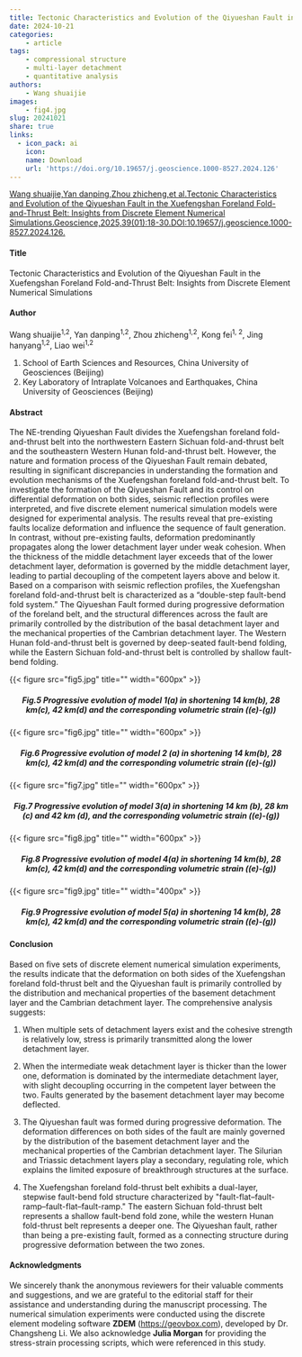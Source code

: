 ```yaml
---
title: Tectonic Characteristics and Evolution of the Qiyueshan Fault in the Xuefengshan Foreland Fold-and-Thrust Belt Insights from Discrete Element Numerical Simulations (Geoscience)
date: 2024-10-21
categories:
    - article
tags:
    - compressional structure
    - multi-layer detachment
    - quantitative analysis
authors:
    - Wang shuaijie
images:
    - fig4.jpg
slug: 20241021
share: true
links:
  - icon_pack: ai
    icon: 
    name: Download
    url: 'https://doi.org/10.19657/j.geoscience.1000-8527.2024.126'
---
```


[Wang shuaijie,Yan danping,Zhou zhicheng,et al.Tectonic Characteristics and Evolution of the Qiyueshan Fault in the Xuefengshan Foreland Fold-and-Thrust Belt: Insights from Discrete Element Numerical Simulations.Geoscience,2025,39(01):18-30.DOI:10.19657/j.geoscience.1000-8527.2024.126.](https://doi.org/10.19657/j.geoscience.1000-8527.2024.126)

#### Title

Tectonic Characteristics and Evolution of the Qiyueshan Fault in the Xuefengshan Foreland Fold-and-Thrust Belt: Insights from Discrete Element Numerical Simulations

#### Author

Wang shuaijie<sup>1,2</sup>, Yan danping<sup>1,2</sup>, Zhou zhicheng<sup>1,2</sup>, Kong fei<sup>1, 2</sup>, Jing hanyang<sup>1,2</sup>, Liao wei<sup>1,2</sup>

1. School of Earth Sciences and Resources, China University of Geosciences (Beijing)
2. Key Laboratory of Intraplate Volcanoes and Earthquakes, China University of Geosciences (Beijing)


#### Abstract

The NE-trending Qiyueshan Fault divides the Xuefengshan foreland fold-and-thrust belt into the northwestern Eastern Sichuan fold-and-thrust belt and the southeastern Western Hunan fold-and-thrust belt. However, the nature and formation process of the Qiyueshan Fault remain debated, resulting in significant discrepancies in understanding the formation and evolution mechanisms of the Xuefengshan foreland fold-and-thrust belt. To investigate the formation of the Qiyueshan Fault and its control on differential deformation on both sides, seismic reflection profiles were interpreted, and five discrete element numerical simulation models were designed for experimental analysis. The results reveal that pre-existing faults localize deformation and influence the sequence of fault generation. In contrast, without pre-existing faults, deformation predominantly propagates along the lower detachment layer under weak cohesion. When the thickness of the middle detachment layer exceeds that of the lower detachment layer, deformation is governed by the middle detachment layer, leading to partial decoupling of the competent layers above and below it. Based on a comparison with seismic reflection profiles, the Xuefengshan foreland fold-and-thrust belt is characterized as a “double-step fault-bend fold system.” The Qiyueshan Fault formed during progressive deformation of the foreland belt, and the structural differences across the fault are primarily controlled by the distribution of the basal detachment layer and the mechanical properties of the Cambrian detachment layer. The Western Hunan fold-and-thrust belt is governed by deep-seated fault-bend folding, while the Eastern Sichuan fold-and-thrust belt is controlled by shallow fault-bend folding.

{{< figure src="fig5.jpg" title="" width="600px" >}}

<center><h5>Fig.5 Progressive evolution of model 1(a) in shortening 14 km(b), 28 km(c), 42 km(d) and the corresponding volumetric strain ((e)-(g))</h5></center>

{{< figure src="fig6.jpg" title="" width="600px" >}}

<center><h5>Fig.6 Progressive evolution of model 2 (a) in shortening 14 km(b), 28 km(c), 42 km(d) and the corresponding volumetric strain ((e)-(g))</h5></center>

{{< figure src="fig7.jpg" title="" width="600px" >}}

<center><h5>Fig.7 Progressive evolution of model 3(a) in shortening 14 km (b), 28 km (c) and 42 km (d), and the corresponding volumetric strain ((e)-(g))</h5></center>

{{< figure src="fig8.jpg" title="" width="600px" >}}

<center><h5>Fig.8 Progressive evolution of model 4(a) in shortening 14 km(b), 28 km(c), 42 km(d) and the corresponding volumetric strain ((e)-(g))</h5></center>

{{< figure src="fig9.jpg" title="" width="400px" >}}

<center><h5>Fig.9 Progressive evolution of model 5(a) in shortening 14 km(b), 28 km(c), 42 km(d) and the corresponding volumetric strain ((e)-(g))</h5></center>

#### Conclusion

Based on five sets of discrete element numerical simulation experiments, the results indicate that the deformation on both sides of the Xuefengshan foreland fold-thrust belt and the Qiyueshan fault is primarily controlled by the distribution and mechanical properties of the basement detachment layer and the Cambrian detachment layer. The comprehensive analysis suggests:

1. When multiple sets of detachment layers exist and the cohesive strength is relatively low, stress is primarily transmitted along the lower detachment layer.

2. When the intermediate weak detachment layer is thicker than the lower one, deformation is dominated by the intermediate detachment layer, with slight decoupling occurring in the competent layer between the two. Faults generated by the basement detachment layer may become deflected.

3. The Qiyueshan fault was formed during progressive deformation. The deformation differences on both sides of the fault are mainly governed by the distribution of the basement detachment layer and the mechanical properties of the Cambrian detachment layer. The Silurian and Triassic detachment layers play a secondary, regulating role, which explains the limited exposure of breakthrough structures at the surface.

4. The Xuefengshan foreland fold-thrust belt exhibits a dual-layer, stepwise fault-bend fold structure characterized by "fault-flat–fault-ramp–fault-flat–fault-ramp." The eastern Sichuan fold-thrust belt represents a shallow fault-bend fold zone, while the western Hunan fold-thrust belt represents a deeper one. The Qiyueshan fault, rather than being a pre-existing fault, formed as a connecting structure during progressive deformation between the two zones.

#### Acknowledgments

We sincerely thank the anonymous reviewers for their valuable comments and suggestions, and we are grateful to the editorial staff for their assistance and understanding during the manuscript processing. The numerical simulation experiments were conducted using the discrete element modeling software **ZDEM** (https://geovbox.com), developed by Dr. Changsheng Li. We also acknowledge **Julia Morgan** for providing the stress-strain processing scripts, which were referenced in this study.

